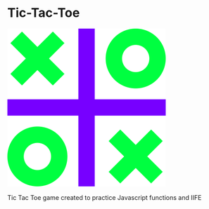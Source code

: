 # Tic-Tac-Toe

![](https://github.com/lucasduran3/Tic-Tac-Toe/blob/main/assets/images/xologo.svg)

Tic Tac Toe game created to practice Javascript functions and IIFE
